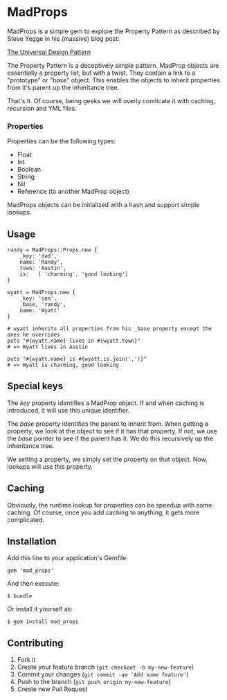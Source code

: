 # MadProps

MadProps is a simple gem to explore the Property Pattern as described by Steve
Yegge in his (massive) blog post:

[ The Universal Design Pattern
](http://steve-yegge.blogspot.com/2008/10/universal-design-pattern.html)

The Property Pattern is a deceptively simple pattern.  MadProp objects are
essentially a property list, but with a twist.  They contain a link to a
"prototype" or "base" object.  This enables the objects to inherit properties
from it's parent up the inheritance tree.

That's it.  Of course, being geeks we will overly comlicate it with caching,
recursion and YML files.

### Properties

Properties can be the following types:

* Float
* Int
* Boolean
* String
* Nil
* Reference (to another MadProp object)

MadProps objects can be initialized with a hash and support simple lookups.

## Usage

    randy = MadProps::Props.new {
        _key: 'dad',
        name: 'Randy',
        town: 'Austin',
        is:   [ 'charming', 'good looking']
    }

    wyatt = MadProps.new {
        _key: 'son',
        _base, 'randy',
        name: 'Wyatt'
    }

    # wyatt inherits all properties from his _base property except the ones he overrides
    puts "#{wyatt.name} lives in #{wyatt.town}"
    # => Wyatt lives in Austin

    puts "#{wyatt.name} is #{wyatt.is.join(',')}"
    # => Wyatt is charming, good looking

## Special keys

The _key_ property identifies a MadProp object.  If and when caching
is introduced, it will use this unique identifier.

The _base_ property identifies the parent to inherit from. When getting
a property, we look at the object to see if it has that property.  If not,
we use the _base_ pointer to see if the parent has it. We do this recursively
up the inheritance tree.

We setting a property, we simply set the property on that object.  Now,
lookups will use this property.

## Caching

Obviously, the runtime lookup for properties can be speedup with some
caching.  Of course, once you add caching to anything, it gets more
complicated.

## Installation

Add this line to your application's Gemfile:

    gem 'mad_props'

And then execute:

    $ bundle

Or install it yourself as:

    $ gem install mad_props

## Contributing

1. Fork it
2. Create your feature branch (`git checkout -b my-new-feature`)
3. Commit your changes (`git commit -am 'Add some feature'`)
4. Push to the branch (`git push origin my-new-feature`)
5. Create new Pull Request
